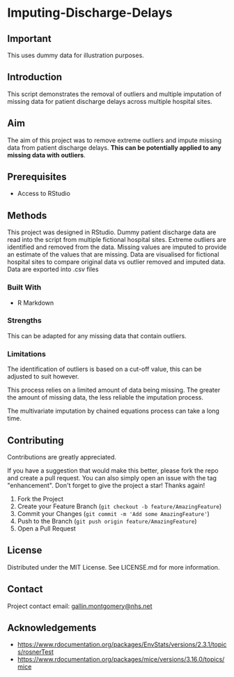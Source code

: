 # Imputing-Discharge-Delays
## Important
This uses dummy data for illustration purposes.

## Introduction
This script demonstrates the removal of outliers and multiple imputation of missing data for patient discharge delays across multiple hospital sites.

## Aim
The aim of this project was to remove extreme outliers and impute missing data from patient discharge delays. **This can be potentially applied to any missing data with outliers**.

## Prerequisites
- Access to RStudio

## Methods
This project was designed in RStudio. Dummy patient discharge data are read into the script from multiple fictional hospital sites.
Extreme outliers are identified and removed from the data.
Missing values are imputed to provide an estimate of the values that are missing.
Data are visualised for fictional hospital sites to compare original data vs outlier removed and imputed data.
Data are exported into .csv files

### Built With
- R Markdown

### Strengths
This can be adapted for any missing data that contain outliers.

### Limitations
The identification of outliers is based on a cut-off value, this can be adjusted to suit however.

This process relies on a limited amount of data being missing. The greater the amount of missing data, the less reliable the imputation process.

The multivariate imputation by chained equations process can take a long time.

## Contributing
Contributions are greatly appreciated.

If you have a suggestion that would make this better, please fork the repo and create a pull request. You can also simply open an issue with the tag "enhancement". Don't forget to give the project a star! Thanks again!

1. Fork the Project
2. Create your Feature Branch (`git checkout -b feature/AmazingFeature`)
3. Commit your Changes (`git commit -m 'Add some AmazingFeature'`)
4. Push to the Branch (`git push origin feature/AmazingFeature`)
5. Open a Pull Request

## License
Distributed under the MIT License. See LICENSE.md for more information.

## Contact
Project contact email: gallin.montgomery@nhs.net

## Acknowledgements
- https://www.rdocumentation.org/packages/EnvStats/versions/2.3.1/topics/rosnerTest
- https://www.rdocumentation.org/packages/mice/versions/3.16.0/topics/mice 
